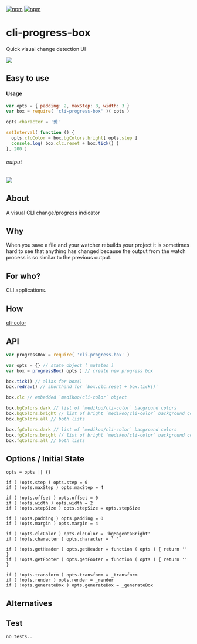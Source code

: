 [![npm](https://img.shields.io/npm/v/cli-progress-box.svg?maxAge=3600&style=flat-square)](https://www.npmjs.com/package/cli-progress-box)
[![npm](https://img.shields.io/npm/l/cli-progress-box.svg?maxAge=3600&style=flat-square)](https://github.com/talmobi/cli-progress-box/blob/master/LICENSE)

#  cli-progress-box
Quick visual change detection UI

![](https://i.imgur.com/xFMQ3Y3.gif)

## Easy to use

#### Usage
```javascript
var opts = { padding: 2, maxStep: 8, width: 3 }
var box = require( 'cli-progress-box' )( opts )

opts.character = '愛'

setInterval( function () {
  opts.clcColor = box.bgColors.bright[ opts.step ]
  console.log( box.clc.reset + box.tick() )
}, 200 )
```

###### output
![](https://i.imgur.com/IsBnNfh.gif)

## About
A visual CLI change/progress indicator

## Why
When you save a file and your watcher rebuilds your project it is sometimes
hard to see that anything has changed because the output from the watch process is
so similar to the previous output.

## For who?
CLI applications.

## How
[cli-color](https://github.com/medikoo/cli-color)

## API
```javascript
var progressBox = require( 'cli-progress-box' )

var opts = {} // state object ( mutates )
var box = progressBox( opts ) // create new progress box

box.tick() // alias for box()
box.redraw() // shorthand for `box.clc.reset + box.tick()`

box.clc // embedded `medikoo/cli-color` object

box.bgColors.dark // list of `medikoo/cli-color` bacground colors
box.bgColors.bright // list of bright `medikoo/cli-color` background colors
box.bgColors.all // both lists

box.fgColors.dark // list of `medikoo/cli-color` bacground colors
box.fgColors.bright // list of bright `medikoo/cli-color` background colors
box.fgColors.all // both lists
```

## Options / Initial State
```
opts = opts || {}

if ( !opts.step ) opts.step = 0
if ( !opts.maxStep ) opts.maxStep = 4

if ( !opts.offset ) opts.offset = 0
if ( !opts.width ) opts.width = 2
if ( !opts.stepSize ) opts.stepSize = opts.stepSize

if ( !opts.padding ) opts.padding = 0
if ( !opts.margin ) opts.margin = 4

if ( !opts.clcColor ) opts.clcColor = 'bgMagentaBright'
if ( !opts.character ) opts.character = ' '

if ( !opts.getHeader ) opts.getHeader = function ( opts ) { return '' }
if ( !opts.getFooter ) opts.getFooter = function ( opts ) { return '' }

if ( !opts.transform ) opts.transform = _transform
if ( !opts.render ) opts.render = _render
if ( !opts.generateBox ) opts.generateBox = _generateBox
```

## Alternatives

## Test
```
no tests..
```
